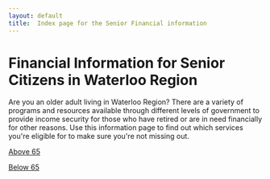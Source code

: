 ```yaml
---
layout: default
title:  Index page for the Senior Financial information
---
```


# Financial Information for Senior Citizens in Waterloo Region

Are you an older adult living in Waterloo Region? There are a variety of programs and resources available through different levels of government to provide income security for those who have retired or are in need financially for other reasons. Use this information page to find out which services you're eligible for to make sure you're not missing out.

[Above 65](./sites/Above65.html)

[Below 65](./sites/below65.html)
